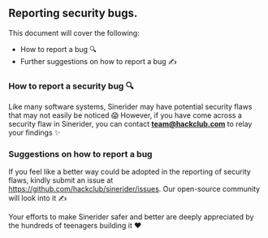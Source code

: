 ## Reporting security bugs.
This document will cover the following:

 - How to report a bug 🔍
 - Further suggestions on how to report a bug ✍️
### How to report a security bug 🔍
Like many software systems, Sinerider may have potential security flaws that may not easily be noticed 😱 However, if you have come across a security flaw in Sinerider, you can contact **[team@hackclub.com](mailto:team@hackclub.com)** to relay your findings ✨

### Suggestions on how to report a bug
If you feel like a better way could be adopted in the reporting of security flaws, kindly submit an issue at https://github.com/hackclub/sinerider/issues. Our open-source community will look into it ✍️

Your efforts to make Sinerider safer and better are deeply appreciated by the hundreds of teenagers building it ❤️
